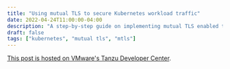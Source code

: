 ```yaml
---
title: "Using mutual TLS to secure Kubernetes workload traffic"
date: 2022-04-24T11:00:00-04:00
description: "A step-by-step guide on implementing mutual TLS enabled traffic with example service and application."
draft: false
tags: ["kubernetes", "mutual tls", "mtls"]
---
```


[This post is hosted on VMware's Tanzu Developer Center](https://tanzu.vmware.com/developer/guides/kubernetes-mtls/).

